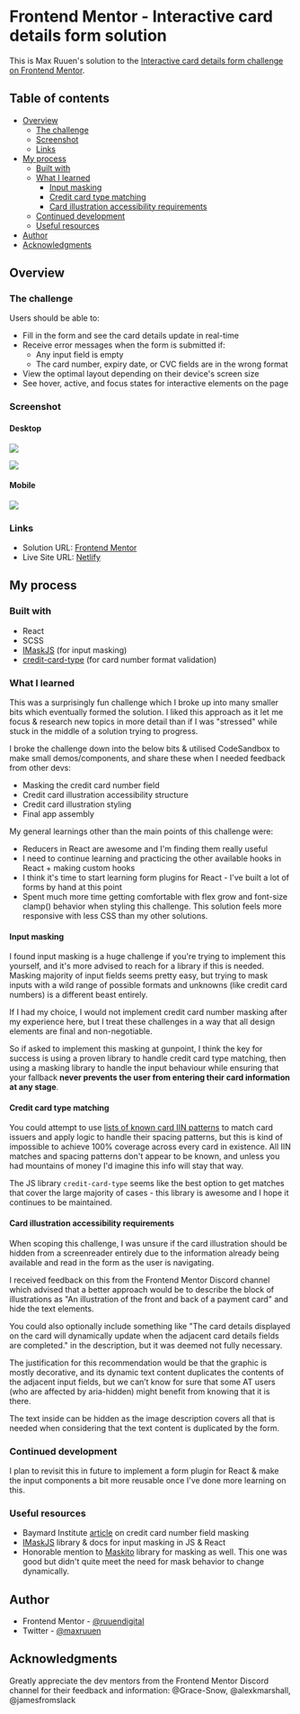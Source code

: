 # Frontend Mentor - Interactive card details form solution

This is Max Ruuen's solution to the [Interactive card details form challenge on Frontend Mentor](https://www.frontendmentor.io/challenges/interactive-card-details-form-XpS8cKZDWw).

## Table of contents

- [Overview](#overview)
  - [The challenge](#the-challenge)
  - [Screenshot](#screenshot)
  - [Links](#links)
- [My process](#my-process)
  - [Built with](#built-with)
  - [What I learned](#what-i-learned)
    - [Input masking](#input-masking)
    - [Credit card type matching](#credit-card-type-matching)
    - [Card illustration accessibility requirements](#card-illustration-accessibility-requirements)
  - [Continued development](#continued-development)
  - [Useful resources](#useful-resources)
- [Author](#author)
- [Acknowledgments](#acknowledgments)

## Overview

### The challenge

Users should be able to:

- Fill in the form and see the card details update in real-time
- Receive error messages when the form is submitted if:
  - Any input field is empty
  - The card number, expiry date, or CVC fields are in the wrong format
- View the optimal layout depending on their device's screen size
- See hover, active, and focus states for interactive elements on the page

### Screenshot

#### Desktop

![](./desktop.png)

![](./desktop-error.png)

#### Mobile

![](./mobile.png)

### Links

- Solution URL: [Frontend Mentor](https://www.frontendmentor.io/solutions/interactive-card-details-form-with-react-and-scss-AHh83Z-3f_)
- Live Site URL: [Netlify](https://rd-challenge-interactive-card.netlify.app/)

## My process

### Built with

- React
- SCSS
- [IMaskJS](https://imask.js.org/) (for input masking)
- [credit-card-type](https://github.com/braintree/credit-card-type) (for card number format validation)

### What I learned

This was a surprisingly fun challenge which I broke up into many smaller bits which eventually formed the solution. I liked this approach as it let me focus & research new topics in more detail than if I was "stressed" while stuck in the middle of a solution trying to progress.

I broke the challenge down into the below bits & utilised CodeSandbox to make small demos/components, and share these when I needed feedback from other devs:

- Masking the credit card number field
- Credit card illustration accessibility structure
- Credit card illustration styling
- Final app assembly

My general learnings other than the main points of this challenge were:

- Reducers in React are awesome and I'm finding them really useful
- I need to continue learning and practicing the other available hooks in React + making custom hooks
- I think it's time to start learning form plugins for React - I've built a lot of forms by hand at this point
- Spent much more time getting comfortable with flex grow and font-size clamp() behavior when styling this challenge. This solution feels more responsive with less CSS than my other solutions.

#### Input masking

I found input masking is a huge challenge if you're trying to implement this yourself, and it's more advised to reach for a library if this is needed. Masking majority of input fields seems pretty easy, but trying to mask inputs with a wild range of possible formats and unknowns (like credit card numbers) is a different beast entirely.

If I had my choice, I would not implement credit card number masking after my experience here, but I treat these challenges in a way that all design elements are final and non-negotiable.

So if asked to implement this masking at gunpoint, I think the key for success is using a proven library to handle credit card type matching, then using a masking library to handle the input behaviour while ensuring that your fallback **never prevents the user from entering their card information at any stage**.

#### Credit card type matching

You could attempt to use [lists of known card IIN patterns](https://baymard.com/checkout-usability/credit-card-patterns) to match card issuers and apply logic to handle their spacing patterns, but this is kind of impossible to achieve 100% coverage across every card in existence. All IIN matches and spacing patterns don't appear to be known, and unless you had mountains of money I'd imagine this info will stay that way.

The JS library `credit-card-type` seems like the best option to get matches that cover the large majority of cases - this library is awesome and I hope it continues to be maintained.

#### Card illustration accessibility requirements

When scoping this challenge, I was unsure if the card illustration should be hidden from a screenreader entirely due to the information already being available and read in the form as the user is navigating.

I received feedback on this from the Frontend Mentor Discord channel which advised that a better approach would be to describe the block of illustrations as "An illustration of the front and back of a payment card" and hide the text elements.

You could also optionally include something like "The card details displayed on the card will dynamically update when the adjacent card details fields are completed." in the description, but it was deemed not fully necessary.

The justification for this recommendation would be that the graphic is mostly decorative, and its dynamic text content duplicates the contents of the adjacent input fields, but we can’t know for sure that some AT users (who are affected by aria-hidden) might benefit from knowing that it is there.

The text inside can be hidden as the image description covers all that is needed when considering that the text content is duplicated by the form.

### Continued development

I plan to revisit this in future to implement a form plugin for React & make the input components a bit more reusable once I've done more learning on this.

### Useful resources

- Baymard Institute [article](https://baymard.com/blog/credit-card-field-auto-format-spaces) on credit card number field masking
- [IMaskJS](https://imask.js.org/) library & docs for input masking in JS & React
- Honorable mention to [Maskito](https://github.com/taiga-family/maskito) library for masking as well. This one was good but didn't quite meet the need for mask behavior to change dynamically.

## Author

- Frontend Mentor - [@ruuendigital](https://www.frontendmentor.io/profile/ruuendigital)
- Twitter - [@maxruuen](https://www.twitter.com/maxruuen)

## Acknowledgments

Greatly appreciate the dev mentors from the Frontend Mentor Discord channel for their feedback and information: @Grace-Snow, @alexkmarshall, @jamesfromslack
